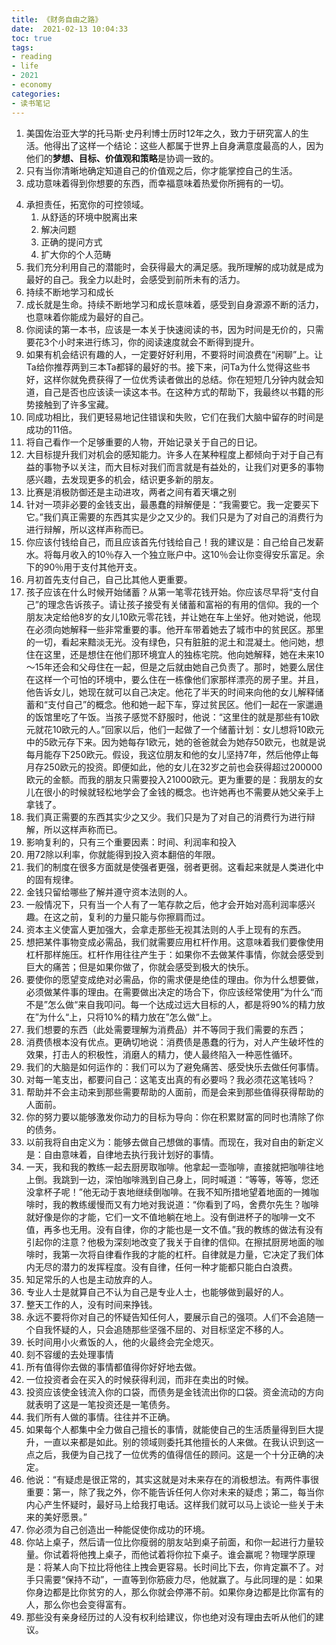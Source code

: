 ```yaml
---
title: 《财务自由之路》
date:  2021-02-13 10:04:33
toc: true
tags: 
- reading
- life
- 2021
- economy
categories:
- 读书笔记
---
```


1. 美国佐治亚大学的托马斯·史丹利博士历时12年之久，致力于研究富人的生活。他得出了这样一个结论：这些人都属于世界上自身满意度最高的人，因为他们的**梦想、目标、价值观和策略**是协调一致的。
2. 只有当你清晰地确定知道自己的价值观之后，你才能掌控自己的生活。
3. 成功意味着得到你想要的东西，而幸福意味着热爱你所拥有的一切。
<!-- more -->
4. 承担责任，拓宽你的可控领域。
   1. 从舒适的环境中脱离出来
   2. 解决问题
   3. 正确的提问方式
   4. 扩大你的个人范畴
5. 我们充分利用自己的潜能时，会获得最大的满足感。我所理解的成功就是成为最好的自己。我全力以赴时，会感受到前所未有的活力。
6. 持续不断地学习和成长
7. 成长就是生命。持续不断地学习和成长意味着，感受到自身源源不断的活力，也意味着你能成为最好的自己。
8. 你阅读的第一本书，应该是一本关于快速阅读的书，因为时间是无价的，只需要花3个小时来进行练习，你的阅读速度就会不断得到提升。
9. 如果有机会结识有趣的人，一定要好好利用，不要将时间浪费在“闲聊”上。让Ta给你推荐两到三本Ta都铎的最好的书。接下来，问Ta为什么觉得这些书好，这样你就免费获得了一位优秀读者做出的总结。你在短短几分钟内就会知道，自己是否也应该读一读这本书。在这种方式的帮助下，我最终以书籍的形势接触到了许多宝藏。
10. 同成功相比，我们更轻易地记住错误和失败，它们在我们大脑中留存的时间是成功的11倍。
11. 将自己看作一个足够重要的人物，开始记录关于自己的日记。
12. 大目标提升我们对机会的感知能力。许多人在某种程度上都倾向于对于自己有益的事物予以关注，而大目标对我们而言就是有益处的，让我们对更多的事物感兴趣，去发现更多的机会，结识更多新的朋友。
13. 比赛是消极防御还是主动进攻，两者之间有着天壤之别
14. 针对一项非必要的金钱支出，最愚蠢的辩解便是：“我需要它。我一定要买下它。”我们真正需要的东西其实是少之又少的。我们只是为了对自己的消费行为进行辩解，所以这样声称而已。
15. 你应该付钱给自己，而且应该首先付钱给自己！我的建议是：自己给自己发薪水。将每月收入的10％存入一个独立账户中。这10％会让你变得安乐富足。余下的90％用于支付其他开支。
16. 月初首先支付自己，自己比其他人更重要。
17. 孩子应该在什么时候开始储蓄？从第一笔零花钱开始。你应该尽早将“支付自己”的理念告诉孩子。请让孩子接受有关储蓄和富裕的有用的信仰。我的一个朋友决定给他8岁的女儿10欧元零花钱，并让她在车上坐好。他对她说，他现在必须向她解释一些非常重要的事。他开车带着她去了城市中的贫民区。那里的一切，看起来黯淡无光。没有绿色，只有脏脏的泥土和混凝土。他问她，想住在这里，还是想住在他们那环境宜人的独栋宅院。他向她解释，她在未来10～15年还会和父母住在一起，但是之后就由她自己负责了。那时，她要么居住在这样一个可怕的环境中，要么住在一栋像他们家那样漂亮的房子里。并且，他告诉女儿，她现在就可以自己决定。他花了半天的时间来向他的女儿解释储蓄和“支付自己”的概念。他和她一起下车，穿过贫民区。他们一起在一家邋遢的饭馆里吃了午饭。当孩子感觉不舒服时，他说：“这里住的就是那些有10欧元就花10欧元的人。”回家以后，他们一起做了一个储蓄计划：女儿想将10欧元中的5欧元存下来。因为她每存1欧元，她的爸爸就会为她存50欧元，也就是说每月能存下250欧元。假设，我这位朋友和他的女儿坚持7年，然后他停止每月存250欧元的投资。即便如此，他的女儿在32岁之前也会获得超过200000欧元的金额。而我的朋友只需要投入21000欧元。更为重要的是：我朋友的女儿在很小的时候就轻松地学会了金钱的概念。也许她再也不需要从她父亲手上拿钱了。
18. 我们真正需要的东西其实少之又少。我们只是为了对自己的消费行为进行辩解，所以这样声称而已。
19. 影响复利的，只有三个重要因素：时间、利润率和投入
20. 用72除以利率，你就能得到投入资本翻倍的年限。
21. 我们的制度在很多方面就是使强者更强，弱者更弱。这看起来就是人类进化中的固有规律。
22. 金钱只留给哪些了解并遵守资本法则的人。
23. 一般情况下，只有当一个人有了一笔存款之后，他才会开始对高利润率感兴趣。在这之前，复利的力量只能与你擦肩而过。
24. 资本主义使富人更加强大，会拿走那些无视其法则的人手上现有的东西。
13. 想把某件事物变成必需品，我们就需要应用杠杆作用。这意味着我们要像使用杠杆那样施压。杠杆作用往往产生于：如果你不去做某件事情，你就会感受到巨大的痛苦；但是如果你做了，你就会感受到极大的快乐。
14. 要使你的愿望变成绝对必需品，你的需求便是绝佳的理由。你为什么想要做，必须做某件事的理由。在需要做出决定的场合下，你应该经常使用”为什么“而不是”怎么做“来自我叩问。每一个达成过远大目标的人，都是将90%的精力放在”为什么“上，只将10%的精力放在”怎么做“上。
15. 我们想要的东西（此处需要理解为消费品）并不等同于我们需要的东西；
16. 消费债根本没有优点。更确切地说：消费债是愚蠢的行为，对人产生破坏性的效果，打击人的积极性，消磨人的精力，使人最终陷入一种恶性循环。
17. 我们的大脑是如何运作的：我们可以为了避免痛苦、感受快乐去做任何事情。
18. 对每一笔支出，都要问自己：这笔支出真的有必要吗？我必须花这笔钱吗？
19. 帮助并不会主动来到那些需要帮助的人面前，而是会来到那些值得获得帮助的人面前。
20. 你的努力要以能够激发你动力的目标为导向：你在积累财富的同时也清除了你的债务。
21. 以前我将自由定义为：能够去做自己想做的事情。而现在，我对自由的新定义是：自由意味着，自律地去执行我计划好的事情。
22. 一天，我和我的教练一起去厨房取咖啡。他拿起一壶咖啡，直接就把咖啡往地上倒。我跳到一边，深怕咖啡溅到自己身上，同时喊道：“等等，等等，您还没拿杯子呢！”他无动于衷地继续倒咖啡。在我不知所措地望着地面的一摊咖啡时，我的教练缓慢而又有力地对我说道：“你看到了吗，舍费尔先生？咖啡就好像是你的才能，它们一文不值地躺在地上。没有倒进杯子的咖啡一文不值，再多也无用。没有自律，你的才能也是一文不值。”我的教练的做法有没有引起你的注意？他极为深刻地改变了我关于自律的信仰。在擦拭厨房地面的咖啡时，我第一次将自律看作我的才能的杠杆。自律就是力量，它决定了我们体内无尽的潜力的发挥程度。没有自律，任何一种才能都只能白白浪费。
23. 知足常乐的人也是主动放弃的人。
24. 专业人士是就算自己不认为自己是专业人士，也能够做到最好的人。
25. 整天工作的人，没有时间来挣钱。
26. 永远不要将你对自己的怀疑告知任何人，要展示自己的强项。人们不会追随一个自我怀疑的人，只会追随那些坚强不屈的、对目标坚定不移的人。
27. 长时间用小火煮饭的人，他的火最终会完全熄灭。
28. 刻不容缓的去处理事情
29. 所有值得你去做的事情都值得你好好地去做。
30. 一位投资者会在买入的时候获得利润，而非在卖出的时候。
43. 投资应该使金钱流入你的口袋，而债务是金钱流出你的口袋。资金流动的方向就表明了这是一笔投资还是一笔债务。
44. 我们所有人做的事情。往往并不正确。
45. 如果每个人都集中全力做自己擅长的事情，就能使自己的生活质量得到巨大提升，一直以来都是如此。别的领域则委托其他擅长的人来做。在我认识到这一点之后，我便为自己找了一位优秀的值得信任的顾问。这是一个十分正确的决定。
46. 他说：“有疑虑是很正常的，其实这就是对未来存在的消极想法。有两件事很重要：第一，除了我之外，你不能告诉任何人你对未来的疑虑；第二，每当你内心产生怀疑时，最好马上给我打电话。这样我们就可以马上谈论一些关于未来的美好愿景。”
47. 你必须为自己创造出一种能促使你成功的环境。
48. 你站上桌子，然后请一位比你瘦弱的朋友站到桌子前面，和你一起进行力量较量。你试着将他拽上桌子，而他试着将你拉下桌子。谁会赢呢？物理学原理是：将某人向下拉比将他往上拽会更容易。长时间比下去，你肯定赢不了。对手只需要“保持不动”，一直等到你筋疲力尽，他就赢了。与此同理的是：如果你身边都是比你贫穷的人，那么你就会停滞不前。如果你身边都是比你富有的人，那么你也会变得富有。
49. 那些没有亲身经历过的人没有权利给建议，你也绝对没有理由去听从他们的建议。

